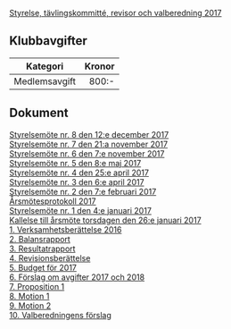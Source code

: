 [Styrelse, tävlingskommitté, revisor och valberedning 2017](HTM/seniorstyrelse_2017.pdf)

## Klubbavgifter

|Kategori|Kronor|
|-|-:|
|Medlemsavgift|800:-|

## Dokument
[Styrelsemöte nr. 8 den 12:e december 2017](HTM/Protokoll_SrS_nr8_2017.pdf)  
[Styrelsemöte nr. 7 den 21:a november 2017](HTM/Protokoll_SrS_nr7_2017.pdf)  
[Styrelsemöte nr. 6 den 7:e november 2017](HTM/Protokoll_SrS_nr6_2017.pdf)  
[Styrelsemöte nr. 5 den 8:e maj 2017](HTM/Protokoll_SrS_nr5_2017.pdf)  
[Styrelsemöte nr. 4 den 25:e april 2017](HTM/Protokoll_SrS_nr4_2017.pdf)  
[Styrelsemöte nr. 3 den 6:e april 2017](HTM/Protokoll_SrS_nr3_2017.pdf)  
[Styrelsemöte nr. 2 den 7:e februari 2017](HTM/Protokoll_SrS_nr2_2017.pdf)  
[Årsmötesprotokoll 2017](HTM/arsmote_protokoll_2017.pdf)  
[Styrelsemöte nr. 1 den 4:e januari 2017](HTM/Protokoll_SrS_nr1_2017.pdf)  
[Kallelse till årsmöte torsdagen den 26:e januari 2017](HTM/kallelse_SrS_arsmote_2017.pdf)  
[1. Verksamhetsberättelse 2016](HTM/bilaga1_verksamhet_2016.pdf)  
[2. Balansrapport](HTM/balansrapport.pdf)  
[3. Resultatrapport](HTM/resultatrapport.pdf)  
[4. Revisionsberättelse](HTM/bilaga3_revision_2016.pdf)  
[5. Budget för 2017](HTM/bilaga4_budget_2017.pdf)  
[6. Förslag om avgifter 2017 och 2018](HTM/bilaga5_avgiftsforslag_2017_2018.pdf)  
[7. Proposition 1](HTM/Proposition_1.pdf)  
[8. Motion 1](HTM/Motion_1.pdf)  
[9. Motion 2](HTM/Motion_2.pdf)  
[10. Valberedningens förslag](HTM/valberedning_2017.pdf)  

